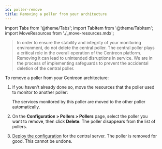 ```yaml
---
id: poller-remove
title: Removing a poller from your architecture
---
```


import Tabs from '@theme/Tabs';
import TabItem from '@theme/TabItem';
import MoveResources from './_move-resources.mdx';

> In order to ensure the stability and integrity of your monitoring environment, do not delete the central poller. The central poller plays a critical role in the overall operation of the Centreon platform. Removing it can lead to unintended disruptions in service. We are in the process of implementing safeguards to prevent the accidental deletion of the central poller.

To remove a poller from your Centreon architecture:

1. If you haven't already done so, move the resources that the poller used to monitor to another poller:

   <MoveResources />

   The services monitored by this poller are moved to the other poller automatically.
3. On the **Configuration > Pollers > Pollers** page, select the poller you want to remove, then click **Delete**. The poller disappears from the list of pollers.
4. [Deploy the configuration](../monitoring/monitoring-servers/deploying-a-configuration.md) for the central server. The poller is removed for good. This cannot be undone.
